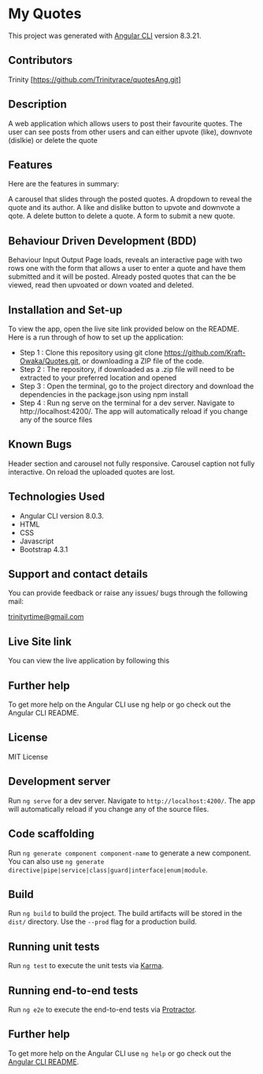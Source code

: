 # My Quotes

This project was generated with [Angular CLI](https://github.com/angular/angular-cli) version 8.3.21.

## Contributors
Trinity [https://github.com/Trinityrace/quotesAng.git]

## Description
A web application which allows users to post their favourite quotes. The user can see posts from other users and can either upvote (like), downvote (dislkie) or delete the quote

## Features
Here are the features in summary:

A carousel that slides through the posted quotes.
A dropdown to reveal the quote and its author.
A like and dislike button to upvote and downvote a qote.
A delete button to delete a quote.
A form to submit a new quote.

## Behaviour Driven Development (BDD)
Behaviour Input Output Page loads, reveals an interactive page with two rows one with the form that allows a user to enter a quote and have them submitted and it will be posted. Already posted quotes that can the be viewed, read then upvoated or down voated and deleted.

## Installation and Set-up
To view the app, open the live site link provided below on the README. Here is a run through of how to set up the application:

* Step 1 : Clone this repository using git clone https://github.com/Kraft-Owaka/Quotes.git, or downloading a ZIP file of the code.
* Step 2 : The repository, if downloaded as a .zip file will need to be extracted to your preferred location and opened
* Step 3 : Open the terminal, go to the project directory and download the dependencies in the package.json using npm install
* Step 4 : Run ng serve on the terminal for a dev server. Navigate to http://localhost:4200/. The app will automatically reload if you change any of the source files

## Known Bugs
Header section and carousel not fully responsive.
Carousel caption not fully interactive.
On reload the uploaded quotes are lost.

## Technologies Used
* Angular CLI version 8.0.3.
* HTML
* CSS
* Javascript
* Bootstrap 4.3.1

## Support and contact details
You can provide feedback or raise any issues/ bugs through the following mail:

trinityrtime@gmail.com

## Live Site link
You can view the live application by following this

## Further help
To get more help on the Angular CLI use ng help or go check out the Angular CLI README.

## License
MIT License

## Development server

Run `ng serve` for a dev server. Navigate to `http://localhost:4200/`. The app will automatically reload if you change any of the source files.

## Code scaffolding

Run `ng generate component component-name` to generate a new component. You can also use `ng generate directive|pipe|service|class|guard|interface|enum|module`.

## Build

Run `ng build` to build the project. The build artifacts will be stored in the `dist/` directory. Use the `--prod` flag for a production build.

## Running unit tests

Run `ng test` to execute the unit tests via [Karma](https://karma-runner.github.io).

## Running end-to-end tests

Run `ng e2e` to execute the end-to-end tests via [Protractor](http://www.protractortest.org/).

## Further help

To get more help on the Angular CLI use `ng help` or go check out the [Angular CLI README](https://github.com/angular/angular-cli/blob/master/README.md).
